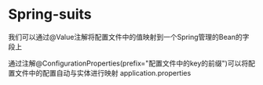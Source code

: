 # Spring-suits

我们可以通过@Value注解将配置文件中的值映射到一个Spring管理的Bean的字段上

通过注解@ConfigurationProperties(prefix="配置文件中的key的前缀")可以将配置文件中的配置自动与实体进行映射 application.properties
